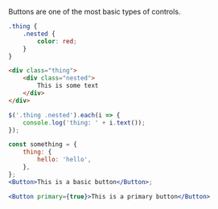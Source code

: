Buttons are one of the most basic types of controls.

```scss
.thing {
    .nested {
        color: red;
    }
}
```

```html
<div class="thing">
    <div class="nested">
        This is some text
    </div>
</div>
```

```js static
$('.thing .nested').each(i => {
    console.log('thing: ' + i.text());
});
```

```jsx
const something = {
    thing: {
        hello: 'hello',
    },
};
<Button>This is a basic button</Button>;
```

```jsx
<Button primary={true}>This is a primary button</Button>
```

